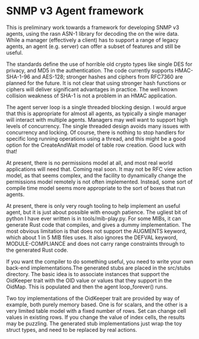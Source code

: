 # SNMP v3 Agent framework

This is preliminary work towards a framework for developing SNMP v3 agents, using the rasn ASN-1 library for decoding the on the wire data. While a manager (effectively a client) has to support a range of legacy agents, an agent (e.g. server) can offer a subset of features and still be useful.

The standards define the use of horrible old crypto types like single DES for privacy, and MD5 in the authentication. The code currently supports HMAC-SHA-1-96 and AES-128; stronger hashes and ciphers from RFC7360 are planned for the future. It is not clear that using stronger hash functions or ciphers will deliver significant advantages in practice. The well known collision weakness of SHA-1 is not a problem in an HMAC application.

The agent server loop is a single threaded blocking design. I would argue that this is appropriate for almost all agents, as typically a single manager will interact with multiple agents. Managers may well want to support high levels of concurrency. The single threaded design avoids many issues with concurrency and locking. Of course, there is nothing to stop handlers for specific long running operations using a thread, and this might be a good option for the CreateAndWait model of table row creation. Good luck with that!

At present, there is no permissions model at all, and most real world applications will need that. Coming real soon. It may not be RFC view action model, as that seems complex, and the facility to dynamically change the permissions model remotely is not often implemented. Instead, some sort of compile time model seems more appropriate to the sort of boxes that run agents.

At present, there is only very rough tooling to help implement an useful agent, but it is just about possible with enough patience. The ugliest bit of python I have ever written is in tools/mib-play.py. For some MIBs, it can generate Rust code that compiles, and gives a dummy implementation. The most obvious limitation is that does not support the AUGMENTS keyword, which about 1 in 5 MIB files uses. It also ignores the DEFVAL keyword, MODULE-COMPLIANCE and does not carry range constraints through to the generated Rust code. 

If you want the compiler to do something useful, you need to write your own back-end implementations.The generated stubs are placed in the src/stubs directory. The basic idea is to associate instances that support the OidKeeper trait with the OID value or values that they support in the OidMap. This is populated and then the agent loop_forever() runs.

Two toy implementations of the OidKeeper trait are provided by way of example, both purely memory based. One is for scalars, and the other is a very limited table model with a fixed number of rows. Set can change cell values in existing rows. If you change the value of index cells, the results may be puzzling. The generated stub implementations just wrap the toy struct types, and need to be replaced by real actions.

